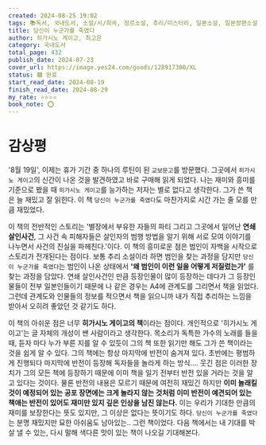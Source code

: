 ```yaml
---
created: 2024-08-25 19:02
tags: 📚독서, 국내도서, 소설/시/희곡, 장르소설, 추리/미스터리, 일본소설, 일본장편소설
title: 당신이 누군가를 죽였다
author: 히가시노 게이고, 최고은
category: 국내도서
total_page: 432
publish_date: 2024-07-23
cover_url: https://image.yes24.com/goods/128917300/XL
status: 🟩 완료
start_read_date: 2024-08-19
finish_read_date: 2024-08-29
my_rate: ⭐⭐⭐⭐
book_note: ⭕
---
```


# 감상평
'8월 19일', 이제는 휴가 기간 중 하나의 루틴이 된 `교보문고`를 방문했다. 그곳에서 `히가시노 게이고`의 신간이 나온 것을 발견하였고 바로 구매해 읽게 되었다. 나는 재미와 흥미를 기준으로 봤을 때 `히가시노 게이고`를 능가하는 저자는 별로 없다고 생각한다. 그가 쓴 책은 늘 재밌고 잘 읽힌다. 이 책 `당신이 누군가를 죽였다`도 마찬가지로 시간 가는 줄 모를 만큼 재밌었다.

이 책의 전반적인 스토리는 '별장에서 부유한 자들의 파티 그리고 그곳에서 일어난 **연쇄 살인사건**, 그 사건 속 피해자들은 살인자의 범행 방법을 알기 위해 서로 모여 이야기를 나누면서 사건의 진실을 파헤친다.'이다. 이 책의 흥미로운 점은 범인이 자백을 시작으로 스토리가 전개된다는 점이다. 보통 추리 소설이라 하면 범인을 찾는 과정을 담지만 `당신이 누군가를 죽였다`는 범인이 나온 상태에서 **'왜 범인이 이런 일을 어떻게 저질렀는가'** 를 찾는 과정을 담았다. 연쇄 살인사건인 만큼 등장인물이 많이 등장하는 데다가 그 등장인물들이 전부 일본인들이기 때문에 나 같은 경우는 A4에 관계도를 그리면서 책을 읽었다. 그런데 관계도와 인물들의 정보를 적으면서 책을 읽으니까 내가 직접 추리하는 느낌을 받아서 오히려 좋았던 것 같기도 하다.

이 책의 아쉬운 점은 너무 **히가시노 게이고의 책**이라는 점이다. 개인적으로 '히가시노 게이고'는 글 자체의 개성이 쌘 사람이라고 생각한다. 목소리가 독특한 가수의 노래를 들을 때, 듣자 마다 누가 부른 지를 알 수 있듯이 그의 책 또한 읽기만 해도 그가 쓴 책이라는 것을 쉽게 알 수 있다. 그의 책에는 항상 마지막에 반전이 숨겨져 있다. 초반에는 평범하게 진행되다 마지막에 반전이 등장해 독자들을 놀라게 하는 방식.... 웃긴 점은 이러한 장치가 그의 모든 책에 등장하기 때문에 이미 책을 일기 전부터 반전 있을 거라는 것을 알고 있다는 것이다. 물론 반전의 내용은 모르기 때문에 여전히 재밌긴 하지만 **이미 놀래킬 것이 예정되어 있는 공포 장면에는 크게 놀라지 않는 것처럼 이미 반전이 예견되어 있는 책애는 반전이 있어도 재미만 있지 깊은 인상을 남진 않는다.** 이는 우리가 기대한 만큼의 재미를 보장한다는 뜻도 있지만, 그 이상은 없다는 뜻이기도 하다. `당신이 누군가를 죽였다`는 분명 재밌지만 묘한 아쉬움도 남아있는.. 그런 책이었다.  다음 책에서는 내 기대를 박살 낼 수 있는, 다시 말해 색다른 맛이 있는 책이 나오길 기대해본다.